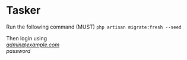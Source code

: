 # Tasker
Run the following command (MUST)
```php artisan migrate:fresh --seed```

Then login using <br>
*admin@example.com* <br>
*password*
